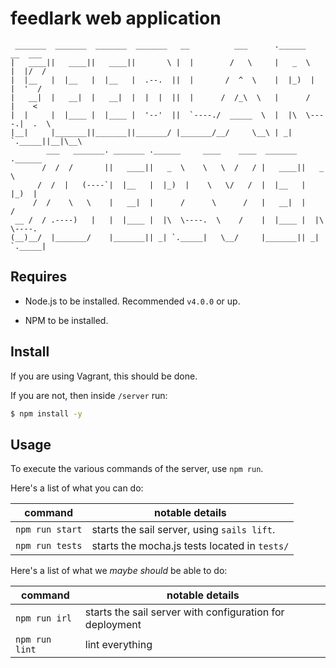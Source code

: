 feedlark web application
========================

```
 _______  _______  _______  _______   __          ___      .______       __  ___
|   ____||   ____||   ____||       \ |  |        /   \     |   _  \     |  |/  /
|  |__   |  |__   |  |__   |  .--.  ||  |       /  ^  \    |  |_)  |    |  '  /
|   __|  |   __|  |   __|  |  |  |  ||  |      /  /_\  \   |      /     |    <
|  |     |  |____ |  |____ |  '--'  ||  `----./  _____  \  |  |\  \----.|  .  \
|__|     |_______||_______||_______/ |_______/__/     \__\ | _| `._____||__|\__\
        ___   _______. _______ .______     ____    ____  _______ .______       
       /  /  /       ||   ____||   _  \    \   \  /   / |   ____||   _  \      
      /  /  |   (----`|  |__   |  |_)  |    \   \/   /  |  |__   |  |_)  |     
     /  /    \   \    |   __|  |      /      \      /   |   __|  |      /     
 __ /  / .----)   |   |  |____ |  |\  \----.  \    /    |  |____ |  |\  \----.
(__)__/  |_______/    |_______|| _| `._____|   \__/     |_______|| _| `._____|
```

Requires
--------

- Node.js to be installed. Recommended `v4.0.0` or up.

- NPM to be installed.

Install
-------

If you are using Vagrant, this should be done.

If you are not, then inside `/server` run:

```sh
$ npm install -y
```

Usage
-----

To execute the various commands of the server, use `npm run`.

Here's a list of what you can do:

| command         | notable details                                           |
| ------          | ---------------                                           |
| `npm run start` | starts the sail server, using `sails lift`.               |
| `npm run tests` | starts the mocha.js tests located in `tests/`             |

Here's a list of what we _maybe should_ be able to do:

| command         | notable details                                           |
| ------          | ---------------                                           |
| `npm run irl`   | starts the sail server with configuration for deployment  |
| `npm run lint`  | lint everything                                           |
